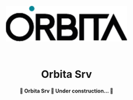 <div align="center" id="top"> 
  <img src="./src/assets/logo-1.svg" alt="Orbita Srv" />

&#xa0;

  <!-- <a href="https://amazonialab.netlify.app">Demo</a> -->
</div>

<h1 align="center">Orbita Srv</h1>

<!-- <p align="center">
  <img alt="Github top language" src="https://img.shields.io/github/languages/top/OrbitaTec/Amazonia-lab?color=3F8016">

  <img alt="Github language count" src="https://img.shields.io/github/languages/count/OrbitaTec/Amazonia-lab?color=3F8016">

  <img alt="Repository size" src="https://img.shields.io/github/repo-size/OrbitaTec/Amazonia-lab?color=3F8016">

  <img alt="Last-Commit" src="https://img.shields.io/github/last-commit/OrbitaTec/Amazonia-lab?color=3F8016">

</p> -->

<h4 align="center">
	🚧  Orbita Srv 🚀 Under construction...  🚧
</h4>
<!-- 
<hr>

<p align="center">
  <a href="#dart-about">About</a> &#xa0; | &#xa0; 
  <a href="#sparkles-features">Features</a> &#xa0; | &#xa0;
  <a href="#rocket-technologies">Technologies</a> &#xa0; | &#xa0;
  <a href="#white_check_mark-requirements">Requirements</a> &#xa0; | &#xa0;
  <a href="#checkered_flag-starting">Starting</a> &#xa0; | &#xa0;
  <a href="#memo-license">License</a> &#xa0; | &#xa0;
  <a href="https://github.com/OrbitaTec" target="_blank">Author</a>
</p>

<br>

## :dart: About

Site institucional da Amazônia Lab.

## :sparkles: Features

:heavy_check_mark: Apresentação da Amazônia Lab;\
:heavy_check_mark: Formulários de interação com clientes;\
:heavy_check_mark: Contato;

## :rocket: Technologies

The following tools were used in this project:

- [React](https://pt-br.reactjs.org/)
- [TailwindCSS](https://tailwindcss.com/)
- [Next.js](https://nextjs.org/)
- [TypeScript](https://www.typescriptlang.org/)

## :white_check_mark: Requirements

Before starting :checkered_flag:, you need to have [Git](https://git-scm.com) and [Node](https://nodejs.org/en/) installed.

## :checkered_flag: Starting

```bash
# Clone this project
$ git clone https://github.com/OrbitaTec/Amazonia-lab

# Access
$ cd Amazonia-lab

# Install dependencies
$ npm install

# Run the project
$ npm run dev

# The server will initialize in the <http://localhost:3000>
```

## :memo: License

This project is under license from MIT. For more details, see the [LICENSE](LICENSE.md) file.

Made with :heart: by <a href="https://github.com/OrbitaTec" target="_blank">Equipe Órbita Tecnologia</a>

&#xa0;

<a href="#top">Back to top</a> -->

